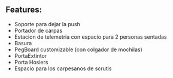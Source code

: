 

## Features:

- Soporte para dejar la push
- Portador de carpas
- Estacion de telemetria con espacio para 2 personas sentadas 
- Basura
- PegBoard customizable (con colgador de mochilas)
- PortaExtintor
- Porta Hosiers
- Espacio para los carpesanos de scrutis
